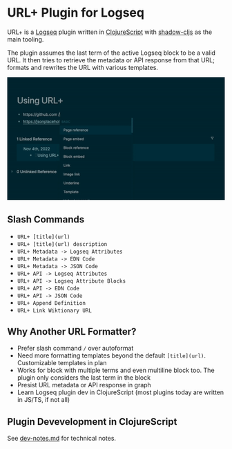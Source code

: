 # URL+ Plugin for Logseq

URL+ is a [Logseq](https://logseq.com) plugin written in [ClojureScript](https://clojurescript.org) with [shadow-cljs](https://github.com/thheller/shadow-cljs) as the main tooling.

The plugin assumes the last term of the active Logseq block to be a valid URL. It then tries to retrieve the metadata or API response from that URL; formats and rewrites the URL with various templates.

![demo](demo.gif)

## Slash Commands

- `URL+ [title](url)`
- `URL+ [title](url) description`
- `URL+ Metadata -> Logseq Attributes`
- `URL+ Metadata -> EDN Code`
- `URL+ Metadata -> JSON Code`
- `URL+ API -> Logseq Attributes`
- `URL+ API -> Logseq Attribute Blocks`
- `URL+ API -> EDN Code`
- `URL+ API -> JSON Code`
- `URL+ Append Definition`
- `URL+ Link Wiktionary URL`

## Why Another URL Formatter?

- Prefer slash command `/` over autoformat
- Need more formatting templates beyond the default `[title](url)`. Customizable templates in plan
- Works for block with multiple terms and even multiline block too. The plugin only considers the last term in the block
- Presist URL metadata or API response in graph
- Learn Logseq plugin dev in ClojureScript (most plugins today are written in JS/TS, if not all)

## Plugin Devevelopment in ClojureScript

See [dev-notes.md](./doc/dev-notes.md) for technical notes.
